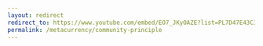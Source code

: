 ```yaml
---
layout: redirect
redirect_to: https://www.youtube.com/embed/EO7_JKyOAZE?list=PL7D47E43C37FFF2A2
permalink: /metacurrency/community-principle
---
```

